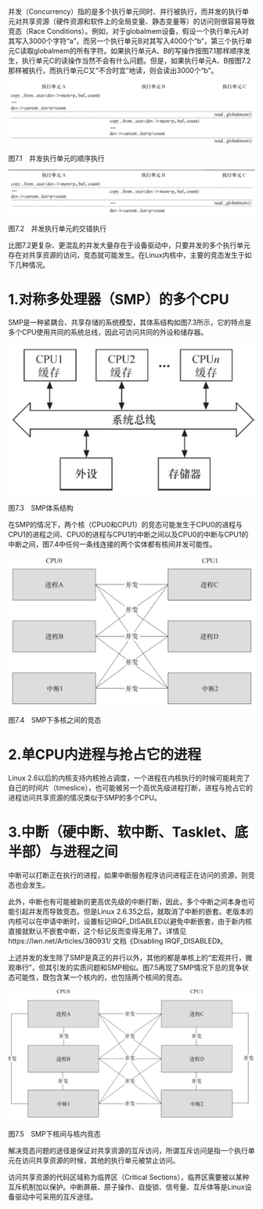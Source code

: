 并发（Concurrency）指的是多个执行单元同时、并行被执行，而并发的执行单元对共享资源（硬件资源和软件上的全局变量、静态变量等）的访问则很容易导致竞态（Race Conditions）。例如，对于globalmem设备，假设一个执行单元A对其写入3000个字符“a”，而另一个执行单元B对其写入4000个“b”，第三个执行单元C读取globalmem的所有字符。如果执行单元A、B的写操作按图7.1那样顺序发生，执行单元C的读操作当然不会有什么问题。但是，如果执行单元A、B按图7.2那样被执行，而执行单元C又“不合时宜”地读，则会读出3000个“b”。

![1742914594301](./figure/1742914594301.png)

图7.1　并发执行单元的顺序执行

![1742914621201](./figure/1742914621201.png)

图7.2　并发执行单元的交错执行

比图7.2更复杂、更混乱的并发大量存在于设备驱动中，只要并发的多个执行单元存在对共享资源的访问，竞态就可能发生。在Linux内核中，主要的竞态发生于如下几种情况。

# 1.对称多处理器（SMP）的多个CPU

SMP是一种紧耦合、共享存储的系统模型，其体系结构如图7.3所示，它的特点是多个CPU使用共同的系统总线，因此可访问共同的外设和储存器。

![1742914666462](./figure/1742914666462.png)

图7.3　SMP体系结构

在SMP的情况下，两个核（CPU0和CPU1）的竞态可能发生于CPU0的进程与CPU1的进程之间、CPU0的进程与CPU1的中断之间以及CPU0的中断与CPU1的中断之间，图7.4中任何一条线连接的两个实体都有核间并发可能性。

![image-20250325225811104](./figure/image-20250325225811104.png)

图7.4　SMP下多核之间的竞态

# 2.单CPU内进程与抢占它的进程

Linux 2.6以后的内核支持内核抢占调度，一个进程在内核执行的时候可能耗完了自己的时间片（timeslice），也可能被另一个高优先级进程打断，进程与抢占它的进程访问共享资源的情况类似于SMP的多个CPU。

# 3.中断（硬中断、软中断、Tasklet、底半部）与进程之间

中断可以打断正在执行的进程，如果中断服务程序访问进程正在访问的资源，则竞态也会发生。

此外，中断也有可能被新的更高优先级的中断打断，因此，多个中断之间本身也可能引起并发而导致竞态。但是Linux 2.6.35之后，就取消了中断的嵌套。老版本的内核可以在申请中断时，设置标记IRQF_DISABLED以避免中断嵌套，由于新内核直接就默认不嵌套中断，这个标记反而变得无用了。详情见https://lwn.net/Articles/380931/ 文档《Disabling IRQF_DISABLED》。

上述并发的发生除了SMP是真正的并行以外，其他的都是单核上的“宏观并行，微观串行”，但其引发的实质问题和SMP相似。图7.5再现了SMP情况下总的竞争状态可能性，既包含某一个核内的，也包括两个核间的竞态。

![image-20250325225913261](./figure/image-20250325225913261.png)

图7.5　SMP下核间与核内竞态

解决竞态问题的途径是保证对共享资源的互斥访问，所谓互斥访问是指一个执行单元在访问共享资源的时候，其他的执行单元被禁止访问。

访问共享资源的代码区域称为临界区（Critical Sections），临界区需要被以某种互斥机制加以保护。中断屏蔽、原子操作、自旋锁、信号量、互斥体等是Linux设备驱动中可采用的互斥途径。
